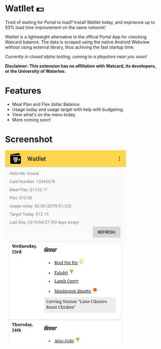 # Watllet 💵
Tired of waiting for Portal to load? Install Watllet today, and exprience up to 50% load time improvement on the same network!

Watllet is a lightweight alternative to the offical Portal App for checking Watcard balance. The data is scraped using the native Android Webview without using external library, thus achiving the fast startup time. 

*Currently in closed alpha testing, coming to a playstore near you soon!*

**Disclaimer: This extension has no affiliation with Watcard, its developers, or the University of Waterloo.**

# Features
* Meal Plan and Flex dollar Balance.
* Usage today and usage target with help with budgeting.
* View what's on the menu today.
* More coming soon! 

# Screenshot
<img src="https://raw.githubusercontent.com/daniel-luan/watllet/master/img/Screenshot_1548222217.png" alt="mainpage" width="400"/>

